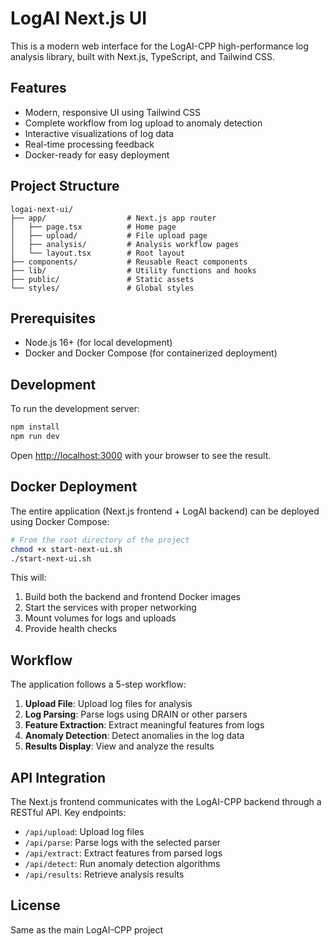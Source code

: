 # LogAI Next.js UI

This is a modern web interface for the LogAI-CPP high-performance log analysis library, built with Next.js, TypeScript, and Tailwind CSS.

## Features

- Modern, responsive UI using Tailwind CSS
- Complete workflow from log upload to anomaly detection
- Interactive visualizations of log data
- Real-time processing feedback
- Docker-ready for easy deployment

## Project Structure

```
logai-next-ui/
├── app/                  # Next.js app router
│   ├── page.tsx          # Home page
│   ├── upload/           # File upload page
│   ├── analysis/         # Analysis workflow pages
│   └── layout.tsx        # Root layout
├── components/           # Reusable React components
├── lib/                  # Utility functions and hooks
├── public/               # Static assets
└── styles/               # Global styles
```

## Prerequisites

- Node.js 16+ (for local development)
- Docker and Docker Compose (for containerized deployment)

## Development

To run the development server:

```bash
npm install
npm run dev
```

Open [http://localhost:3000](http://localhost:3000) with your browser to see the result.

## Docker Deployment

The entire application (Next.js frontend + LogAI backend) can be deployed using Docker Compose:

```bash
# From the root directory of the project
chmod +x start-next-ui.sh
./start-next-ui.sh
```

This will:
1. Build both the backend and frontend Docker images
2. Start the services with proper networking
3. Mount volumes for logs and uploads
4. Provide health checks

## Workflow

The application follows a 5-step workflow:

1. **Upload File**: Upload log files for analysis
2. **Log Parsing**: Parse logs using DRAIN or other parsers
3. **Feature Extraction**: Extract meaningful features from logs
4. **Anomaly Detection**: Detect anomalies in the log data
5. **Results Display**: View and analyze the results

## API Integration

The Next.js frontend communicates with the LogAI-CPP backend through a RESTful API. Key endpoints:

- `/api/upload`: Upload log files
- `/api/parse`: Parse logs with the selected parser
- `/api/extract`: Extract features from parsed logs
- `/api/detect`: Run anomaly detection algorithms
- `/api/results`: Retrieve analysis results

## License

Same as the main LogAI-CPP project 